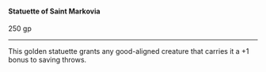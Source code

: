 #### Statuette of Saint Markovia

250 gp

---

This golden statuette grants any good-aligned creature that carries it a +1 bonus to saving throws.